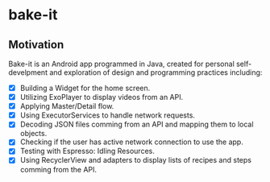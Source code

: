 # bake-it

## Motivation
Bake-it is an Android app programmed in Java, created for personal self-develpment and exploration of design and programming practices including:

- [x] Building a Widget for the home screen.
- [x] Utilizing ExoPlayer to display videos from an API.
- [x] Applying Master/Detail flow.
- [x] Using ExecutorServices to handle network requests.
- [x] Decoding JSON files comming from an API and mapping them to local objects.
- [x] Checking if the user has active network connection to use the app.
- [x] Testing with Espresso: Idling Resources.
- [x] Using RecyclerView and adapters to display lists of recipes and steps comming from the API.
